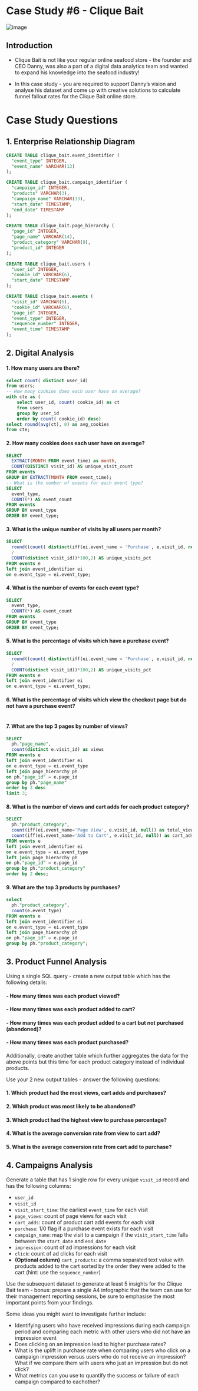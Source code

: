 # **Case Study #6 - Clique Bait**
![image](https://github.com/hgv004/Data-Analyis/assets/105195779/38c7131c-2852-4d9f-8dbc-4c8d9950d52e)

## Introduction
- Clique Bait is not like your regular online seafood store - the founder and CEO Danny, was also a part of a digital data analytics team and wanted to expand his knowledge into the seafood industry!

- In this case study - you are required to support Danny’s vision and analyse his dataset and come up with creative solutions to calculate funnel fallout rates for the Clique Bait online store.

# **Case Study Questions**
## 1. Enterprise Relationship Diagram
```sql
CREATE TABLE clique_bait.event_identifier (
  "event_type" INTEGER,
  "event_name" VARCHAR(13)
);

CREATE TABLE clique_bait.campaign_identifier (
  "campaign_id" INTEGER,
  "products" VARCHAR(3),
  "campaign_name" VARCHAR(33),
  "start_date" TIMESTAMP,
  "end_date" TIMESTAMP
);

CREATE TABLE clique_bait.page_hierarchy (
  "page_id" INTEGER,
  "page_name" VARCHAR(14),
  "product_category" VARCHAR(9),
  "product_id" INTEGER
);

CREATE TABLE clique_bait.users (
  "user_id" INTEGER,
  "cookie_id" VARCHAR(6),
  "start_date" TIMESTAMP
);

CREATE TABLE clique_bait.events (
  "visit_id" VARCHAR(6),
  "cookie_id" VARCHAR(6),
  "page_id" INTEGER,
  "event_type" INTEGER,
  "sequence_number" INTEGER,
  "event_time" TIMESTAMP
);
```

## **2. Digital Analysis**

#### 1. How many users are there?
```sql
select count( distinct user_id)
from users;
-- How many cookies does each user have on average?
with cte as (
    select user_id, count( cookie_id) as ct
    from users
    group by user_id
    order by count( cookie_id) desc)
select round(avg(ct), 0) as avg_cookies
from cte;
```
#### 2. How many cookies does each user have on average?
```sql
SELECT 
  EXTRACT(MONTH FROM event_time) as month, 
  COUNT(DISTINCT visit_id) AS unique_visit_count
FROM events
GROUP BY EXTRACT(MONTH FROM event_time);
-- What is the number of events for each event type?
SELECT 
  event_type, 
  COUNT(*) AS event_count
FROM events
GROUP BY event_type
ORDER BY event_type;
```
#### 3. What is the unique number of visits by all users per month?
```sql
SELECT 
  round((count( distinct(iff(ei.event_name = 'Purchase', e.visit_id, null)))
  / 
  COUNT(distinct visit_id))*100,2) AS unique_visits_pct
FROM events e
left join event_identifier ei
on e.event_type = ei.event_type;
```
#### 4. What is the number of events for each event type?
```sql
SELECT 
  event_type, 
  COUNT(*) AS event_count
FROM events
GROUP BY event_type
ORDER BY event_type;
```
#### 5. What is the percentage of visits which have a purchase event?
```sql
SELECT 
  round((count( distinct(iff(ei.event_name = 'Purchase', e.visit_id, null)))
  / 
  COUNT(distinct visit_id))*100,2) AS unique_visits_pct
FROM events e
left join event_identifier ei
on e.event_type = ei.event_type;
```
#### 6. What is the percentage of visits which view the checkout page but do not have a purchase event?
```sql

```
#### 7. What are the top 3 pages by number of views?
```sql
SELECT 
  ph."page_name",
  count(distinct e.visit_id) as views
FROM events e
left join event_identifier ei
on e.event_type = ei.event_type
left join page_hierarchy ph
on ph."page_id" = e.page_id
group by ph."page_name"
order by 2 desc
limit 3;
```
#### 8. What is the number of views and cart adds for each product category?
```sql
SELECT 
  ph."product_category",
  count(iff(ei.event_name='Page View', e.visit_id, null)) as total_views,
  count(iff(ei.event_name='Add to Cart', e.visit_id, null)) as cart_ads
FROM events e
left join event_identifier ei
on e.event_type = ei.event_type
left join page_hierarchy ph
on ph."page_id" = e.page_id
group by ph."product_category"
order by 2 desc;
```
#### 9. What are the top 3 products by purchases?
```sql
select 
  ph."product_category",
  count(e.event_type)
FROM events e
left join event_identifier ei
on e.event_type = ei.event_type
left join page_hierarchy ph
on ph."page_id" = e.page_id
group by ph."product_category";
```

## **3. Product Funnel Analysis**

Using a single SQL query - create a new output table which has the following details:

#### - How many times was each product viewed?
#### - How many times was each product added to cart?
#### - How many times was each product added to a cart but not purchased (abandoned)?
#### - How many times was each product purchased?

Additionally, create another table which further aggregates the data for the above points but this time for each product category instead of individual products.

Use your 2 new output tables - answer the following questions:

#### 1. Which product had the most views, cart adds and purchases?
#### 2. Which product was most likely to be abandoned?
#### 3. Which product had the highest view to purchase percentage?
#### 4. What is the average conversion rate from view to cart add?
#### 5. What is the average conversion rate from cart add to purchase?

## **4. Campaigns Analysis**

Generate a table that has 1 single row for every unique `visit_id` record and has the following columns:

- `user_id`
- `visit_id`
- `visit_start_time`: the earliest `event_time` for each visit
- `page_views`: count of page views for each visit
- `cart_adds`: count of product cart add events for each visit
- `purchase`: 1/0 flag if a purchase event exists for each visit
- `campaign_name`: map the visit to a campaign if the `visit_start_time` falls between the `start_date` and `end_date`
- `impression`: count of ad impressions for each visit
- `click`: count of ad clicks for each visit
- **(Optional column)** `cart_products`: a comma separated text value with products added to the cart sorted by the order they were added to the cart (hint: use the `sequence_number`)

Use the subsequent dataset to generate at least 5 insights for the Clique Bait team - bonus: prepare a single A4 infographic that the team can use for their management reporting sessions, be sure to emphasise the most important points from your findings.

Some ideas you might want to investigate further include:

- Identifying users who have received impressions during each campaign period and comparing each metric with other users who did not have an impression event
- Does clicking on an impression lead to higher purchase rates?
- What is the uplift in purchase rate when comparing users who click on a campaign impression versus users who do not receive an impression? What if we compare them with users who just an impression but do not click?
- What metrics can you use to quantify the success or failure of each campaign compared to eachother?
